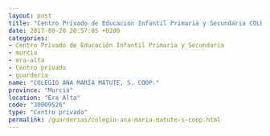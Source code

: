 ```yaml
---
layout: post
title: "Centro Privado de Educación Infantil Primaria y Secundaria COLEGIO ANA MARÍA MATUTE, S. COOP."
date: 2017-09-20 20:57:05 +0200
categories:
- Centro Privado de Educación Infantil Primaria y Secundaria
- murcia
- era-alta
- Centro privado
- guarderia
name: "COLEGIO ANA MARÍA MATUTE, S. COOP."
province: "Murcia"
location: "Era Alta"
code: "30009526"
type: "Centro privado"
permalink: /guarderias/colegio-ana-maria-matute-s-coop.html
---
```

